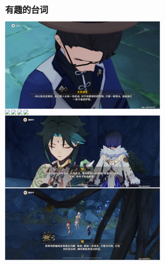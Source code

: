 # 有趣的台词

![](https://github.com/DrAugus/data/blob/master/game/genshin/dialog/20220611155502.png?raw=true)
![](https://github.com/DrAugus/data/blob/master/game/genshin/dialog/202206111555021.png?raw=true)
![](https://github.com/DrAugus/data/blob/master/game/genshin/dialog/202206111555022.png?raw=true)
![](https://github.com/DrAugus/data/blob/master/game/genshin/dialog/202206111555023.png?raw=true)
![](https://github.com/DrAugus/data/blob/master/game/genshin/dialog/202206111555024.png?raw=true)
![](https://github.com/DrAugus/data/blob/master/game/genshin/dialog/9CE90EF3-4206-47C1-A777-FB947AE6B5AD.jpeg?raw=true)
![](https://github.com/DrAugus/data/blob/master/game/genshin/dialog/C9A7CC41-3F8C-48D0-800D-DB1B58E0F25F.jpeg?raw=true)
